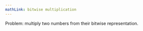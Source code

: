 ```yaml
---
mathLink: bitwise multiplication
---
```


Problem: multiply two numbers from their bitwise representation.